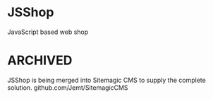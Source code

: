 # JSShop
JavaScript based web shop

# ARCHIVED
JSShop is being merged into Sitemagic CMS to supply the complete solution.
github.com/Jemt/SitemagicCMS
